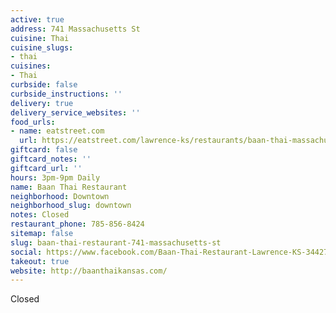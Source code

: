 ```yaml
---
active: true
address: 741 Massachusetts St
cuisine: Thai
cuisine_slugs:
- thai
cuisines:
- Thai
curbside: false
curbside_instructions: ''
delivery: true
delivery_service_websites: ''
food_urls:
- name: eatstreet.com
  url: https://eatstreet.com/lawrence-ks/restaurants/baan-thai-massachusetts-st
giftcard: false
giftcard_notes: ''
giftcard_url: ''
hours: 3pm-9pm Daily
name: Baan Thai Restaurant
neighborhood: Downtown
neighborhood_slug: downtown
notes: Closed
restaurant_phone: 785-856-8424
sitemap: false
slug: baan-thai-restaurant-741-massachusetts-st
social: https://www.facebook.com/Baan-Thai-Restaurant-Lawrence-KS-344278702411383/
takeout: true
website: http://baanthaikansas.com/
---
```


Closed
